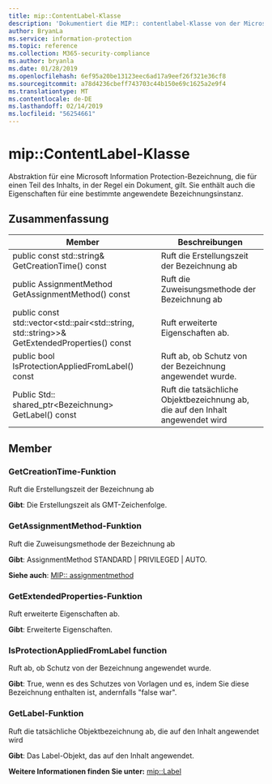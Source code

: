 ```yaml
---
title: mip::ContentLabel-Klasse
description: 'Dokumentiert die MIP:: contentlabel-Klasse von der Microsoft Information Protection (MIP) SDK.'
author: BryanLa
ms.service: information-protection
ms.topic: reference
ms.collection: M365-security-compliance
ms.author: bryanla
ms.date: 01/28/2019
ms.openlocfilehash: 6ef95a20be13123eec6ad17a9eef26f321e36cf8
ms.sourcegitcommit: a78d4236cbeff743703c44b150e69c1625a2e9f4
ms.translationtype: MT
ms.contentlocale: de-DE
ms.lasthandoff: 02/14/2019
ms.locfileid: "56254661"
---
```

# <a name="class-mipcontentlabel"></a>mip::ContentLabel-Klasse 
Abstraktion für eine Microsoft Information Protection-Bezeichnung, die für einen Teil des Inhalts, in der Regel ein Dokument, gilt.
Sie enthält auch die Eigenschaften für eine bestimmte angewendete Bezeichnungsinstanz.
  
## <a name="summary"></a>Zusammenfassung
 Member                        | Beschreibungen                                
--------------------------------|---------------------------------------------
public const std::string& GetCreationTime() const  |  Ruft die Erstellungszeit der Bezeichnung ab
public AssignmentMethod GetAssignmentMethod() const  |  Ruft die Zuweisungsmethode der Bezeichnung ab
public const std::vector\<std::pair\<std::string, std::string\>\>& GetExtendedProperties() const  |  Ruft erweiterte Eigenschaften ab.
public bool IsProtectionAppliedFromLabel() const  |  Ruft ab, ob Schutz von der Bezeichnung angewendet wurde.
Public Std:: shared_ptr\<Bezeichnung\> GetLabel() const  |  Ruft die tatsächliche Objektbezeichnung ab, die auf den Inhalt angewendet wird
  
## <a name="members"></a>Member
  
### <a name="getcreationtime-function"></a>GetCreationTime-Funktion
Ruft die Erstellungszeit der Bezeichnung ab

  
**Gibt**: Die Erstellungszeit als GMT-Zeichenfolge.
  
### <a name="getassignmentmethod-function"></a>GetAssignmentMethod-Funktion
Ruft die Zuweisungsmethode der Bezeichnung ab

  
**Gibt**: AssignmentMethod STANDARD | PRIVILEGED | AUTO. 
  
**Siehe auch**: [MIP:: assignmentmethod](mip-enums-and-structs.md#assignmentmethod-enum)
  
### <a name="getextendedproperties-function"></a>GetExtendedProperties-Funktion
Ruft erweiterte Eigenschaften ab.

  
**Gibt**: Erweiterte Eigenschaften.
  
### <a name="isprotectionappliedfromlabel-function"></a>IsProtectionAppliedFromLabel function
Ruft ab, ob Schutz von der Bezeichnung angewendet wurde.

  
**Gibt**: True, wenn es des Schutzes von Vorlagen und es, indem Sie diese Bezeichnung enthalten ist, andernfalls "false war".
  
### <a name="getlabel-function"></a>GetLabel-Funktion
Ruft die tatsächliche Objektbezeichnung ab, die auf den Inhalt angewendet wird

  
**Gibt**: Das Label-Objekt, das auf den Inhalt angewendet. 
  
**Weitere Informationen finden Sie unter:** [mip::Label](class_mip_label.md)
